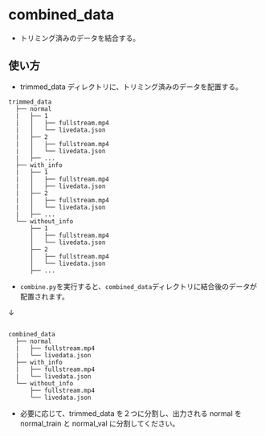 # combined_data

- トリミング済みのデータを結合する。

## 使い方

- trimmed_data ディレクトリに、トリミング済みのデータを配置する。

```
trimmed_data
  ├── normal
  |   ├── 1
  |   │   ├── fullstream.mp4
  |   │   └── livedata.json
  |   ├── 2
  |   │   ├── fullstream.mp4
  |   │   └── livedata.json
  |   ├── ...
  ├── with_info
  |   ├── 1
  |   │   ├── fullstream.mp4
  |   │   ├── livedata.json
  |   ├── 2
  |   │   ├── fullstream.mp4
  |   │   └── livedata.json
  |   ├── ...
  └── without_info
      ├── 1
      │   ├── fullstream.mp4
      │   └── livedata.json
      ├── 2
      │   ├── fullstream.mp4
      │   └── livedata.json
      ├── ...

```

- `combine.py`を実行すると、`combined_data`ディレクトリに結合後のデータが配置されます。

↓

```

combined_data
  ├── normal
  |   ├── fullstream.mp4
  |   └── livedata.json
  ├── with_info
  |   ├── fullstream.mp4
  |   └── livedata.json
  └── without_info
      ├── fullstream.mp4
      └── livedata.json

```

- 必要に応じて、trimmed_data を２つに分割し、出力される normal を normal_train と normal_val に分割してください。
